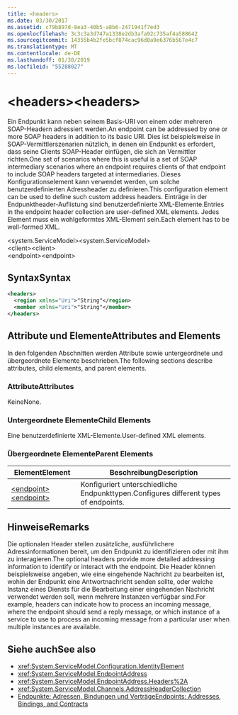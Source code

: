 ```yaml
---
title: <headers>
ms.date: 03/30/2017
ms.assetid: c79b897d-8ea3-40b5-a8b6-2471941f7ed3
ms.openlocfilehash: 3c3c3a3d747a1338e2db3afa92c735af4a588642
ms.sourcegitcommit: 14355b4b2fe5bcf874cac96d0a9e6376b567e4c7
ms.translationtype: MT
ms.contentlocale: de-DE
ms.lasthandoff: 01/30/2019
ms.locfileid: "55288027"
---
```

# <a name="headers"></a><span data-ttu-id="dc8fa-101">\<headers></span><span class="sxs-lookup"><span data-stu-id="dc8fa-101">\<headers></span></span>
<span data-ttu-id="dc8fa-102">Ein Endpunkt kann neben seinem Basis-URI von einem oder mehreren SOAP-Headern adressiert werden.</span><span class="sxs-lookup"><span data-stu-id="dc8fa-102">An endpoint can be addressed by one or more SOAP headers in addition to its basic URI.</span></span> <span data-ttu-id="dc8fa-103">Dies ist beispielsweise in SOAP-Vermittlerszenarien nützlich, in denen ein Endpunkt es erfordert, dass seine Clients SOAP-Header einfügen, die sich an Vermittler richten.</span><span class="sxs-lookup"><span data-stu-id="dc8fa-103">One set of scenarios where this is useful is a set of SOAP intermediary scenarios where an endpoint requires clients of that endpoint to include SOAP headers targeted at intermediaries.</span></span> <span data-ttu-id="dc8fa-104">Dieses Konfigurationselement kann verwendet werden, um solche benutzerdefinierten Adressheader zu definieren.</span><span class="sxs-lookup"><span data-stu-id="dc8fa-104">This configuration element can be used to define such custom address headers.</span></span> <span data-ttu-id="dc8fa-105">Einträge in der Endpunktheader-Auflistung sind benutzerdefinierte XML-Elemente.</span><span class="sxs-lookup"><span data-stu-id="dc8fa-105">Entries in the endpoint header collection are user-defined XML elements.</span></span> <span data-ttu-id="dc8fa-106">Jedes Element muss ein wohlgeformtes XML-Element sein.</span><span class="sxs-lookup"><span data-stu-id="dc8fa-106">Each element has to be well-formed XML.</span></span>  
  
 <span data-ttu-id="dc8fa-107">\<system.ServiceModel></span><span class="sxs-lookup"><span data-stu-id="dc8fa-107">\<system.ServiceModel></span></span>  
<span data-ttu-id="dc8fa-108">\<client></span><span class="sxs-lookup"><span data-stu-id="dc8fa-108">\<client></span></span>  
<span data-ttu-id="dc8fa-109">\<endpoint></span><span class="sxs-lookup"><span data-stu-id="dc8fa-109">\<endpoint></span></span>  
  
## <a name="syntax"></a><span data-ttu-id="dc8fa-110">Syntax</span><span class="sxs-lookup"><span data-stu-id="dc8fa-110">Syntax</span></span>  
  
```xml  
<headers>
  <region xmlns="Uri">"String"</region>
  <member xmlns="Uri">"String"</member>
</headers>
```  
  
## <a name="attributes-and-elements"></a><span data-ttu-id="dc8fa-111">Attribute und Elemente</span><span class="sxs-lookup"><span data-stu-id="dc8fa-111">Attributes and Elements</span></span>  
 <span data-ttu-id="dc8fa-112">In den folgenden Abschnitten werden Attribute sowie untergeordnete und übergeordnete Elemente beschrieben.</span><span class="sxs-lookup"><span data-stu-id="dc8fa-112">The following sections describe attributes, child elements, and parent elements.</span></span>  
  
### <a name="attributes"></a><span data-ttu-id="dc8fa-113">Attribute</span><span class="sxs-lookup"><span data-stu-id="dc8fa-113">Attributes</span></span>  
 <span data-ttu-id="dc8fa-114">Keine</span><span class="sxs-lookup"><span data-stu-id="dc8fa-114">None.</span></span>  
  
### <a name="child-elements"></a><span data-ttu-id="dc8fa-115">Untergeordnete Elemente</span><span class="sxs-lookup"><span data-stu-id="dc8fa-115">Child Elements</span></span>  
 <span data-ttu-id="dc8fa-116">Eine benutzerdefinierte XML-Elemente.</span><span class="sxs-lookup"><span data-stu-id="dc8fa-116">User-defined XML elements.</span></span>  
  
### <a name="parent-elements"></a><span data-ttu-id="dc8fa-117">Übergeordnete Elemente</span><span class="sxs-lookup"><span data-stu-id="dc8fa-117">Parent Elements</span></span>  
  
|<span data-ttu-id="dc8fa-118">Element</span><span class="sxs-lookup"><span data-stu-id="dc8fa-118">Element</span></span>|<span data-ttu-id="dc8fa-119">Beschreibung</span><span class="sxs-lookup"><span data-stu-id="dc8fa-119">Description</span></span>|  
|-------------|-----------------|  
|[<span data-ttu-id="dc8fa-120">\<endpoint></span><span class="sxs-lookup"><span data-stu-id="dc8fa-120">\<endpoint></span></span>](../../../../../docs/framework/configure-apps/file-schema/wcf/endpoint-of-client.md)|<span data-ttu-id="dc8fa-121">Konfiguriert unterschiedliche Endpunkttypen.</span><span class="sxs-lookup"><span data-stu-id="dc8fa-121">Configures different types of endpoints.</span></span>|  
  
## <a name="remarks"></a><span data-ttu-id="dc8fa-122">Hinweise</span><span class="sxs-lookup"><span data-stu-id="dc8fa-122">Remarks</span></span>  
 <span data-ttu-id="dc8fa-123">Die optionalen Header stellen zusätzliche, ausführlichere Adressinformationen bereit, um den Endpunkt zu identifizieren oder mit ihm zu interagieren.</span><span class="sxs-lookup"><span data-stu-id="dc8fa-123">The optional headers provide more detailed addressing information to identify or interact with the endpoint.</span></span> <span data-ttu-id="dc8fa-124">Die Header können beispielsweise angeben, wie eine eingehende Nachricht zu bearbeiten ist, wohin der Endpunkt eine Antwortnachricht senden sollte, oder welche Instanz eines Diensts für die Bearbeitung einer eingehenden Nachricht verwendet werden soll, wenn mehrere Instanzen verfügbar sind.</span><span class="sxs-lookup"><span data-stu-id="dc8fa-124">For example, headers can indicate how to process an incoming message, where the endpoint should send a reply message, or which instance of a service to use to process an incoming message from a particular user when multiple instances are available.</span></span>  
  
## <a name="see-also"></a><span data-ttu-id="dc8fa-125">Siehe auch</span><span class="sxs-lookup"><span data-stu-id="dc8fa-125">See also</span></span>
- <xref:System.ServiceModel.Configuration.IdentityElement>
- <xref:System.ServiceModel.EndpointAddress>
- <xref:System.ServiceModel.EndpointAddress.Headers%2A>
- <xref:System.ServiceModel.Channels.AddressHeaderCollection>
- [<span data-ttu-id="dc8fa-126">Endpunkte: Adressen, Bindungen und Verträge</span><span class="sxs-lookup"><span data-stu-id="dc8fa-126">Endpoints: Addresses, Bindings, and Contracts</span></span>](../../../../../docs/framework/wcf/feature-details/endpoints-addresses-bindings-and-contracts.md)
